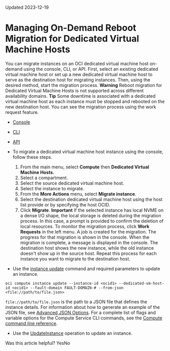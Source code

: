 Updated 2023-12-19
# Managing On-Demand Reboot Migration for Dedicated Virtual Machine Hosts
You can migrate instances on an OCI dedicated virtual machine host on-demand using the console, CLI, or API. First, select an existing dedicated virtual machine host or set up a new dedicated virtual machine host to serve as the destination host for migrating instances. Then, using the desired method, start the migration process.
**Warning** Reboot migration for Dedicated Virtual Machine Hosts is not supported across different availability domains.
**Tip** Some downtime is associated with a dedicated virtual machine host as each instance must be stopped and rebooted on the new destination host. You can see the migration process using the work request feature.
  * [Console](https://docs.oracle.com/en-us/iaas/Content/Compute/Concepts/dedicatedvmhosts_migrating-on-demand.htm)
  * [CLI](https://docs.oracle.com/en-us/iaas/Content/Compute/Concepts/dedicatedvmhosts_migrating-on-demand.htm)
  * [API](https://docs.oracle.com/en-us/iaas/Content/Compute/Concepts/dedicatedvmhosts_migrating-on-demand.htm)


  * To migrate a dedicated virtual machine host instance using the console, follow these steps.
    1. From the main menu, select **Compute** then **Dedicated Virtual Machine Hosts.**
    2. Select a compartment.
    3. Select the source dedicated virtual machine host.
    4. Select the instance to migrate.
    5. From the **More Actions** menu, select **Migrate instance**.
    6. Select the destination dedicated virtual machine host using the host list provide or by specifying the host OCID.
    7. Click **Migrate**.
**Important** If the selected instance has local NVME on a dense I/O shape, the local storage is deleted during the migration process. In this case, a prompt is provided to confirm the deletion of local resources.
To monitor the migration process, click **Work Requests** in the left menu. A job is created for the migration. The progress for that migration is shown in the console.
When the migration is complete, a message is displayed in the console. The destination host shows the new instance, while the old instance doesn't show up in the source host.
Repeat this process for each instance you want to migrate to the destination host.
  * Use the [instance update](https://docs.oracle.com/iaas/tools/oci-cli/latest/oci_cli_docs/cmdref/compute/instance/update.html) command and required parameters to update an instance.
```
oci compute instance update --instance-id <ocid1> --dedicated-vm-host-id <ocid1> --fault-domain FAULT-DOMAIN-# --from-json <file://path/to/file.json>
```

`file://path/to/file.json` is the path to a JSON file that defines the instance details. For information about how to generate an example of the JSON file, see [Advanced JSON Options](https://docs.oracle.com/iaas/Content/API/SDKDocs/cliusing.htm#AdvancedJSON).
For a complete list of flags and variable options for the Compute Service CLI commands, see the [Compute command line reference](https://docs.oracle.com/iaas/tools/oci-cli/latest/oci_cli_docs/cmdref/compute.html).
  * Use the [UpdateInstance](https://docs.oracle.com/iaas/api/#/en/iaas/latest/Instance/UpdateInstance) operation to update an instance.


Was this article helpful?
YesNo

